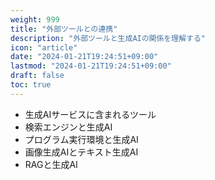 ```yaml
---
weight: 999
title: "外部ツールとの連携"
description: "外部ツールと生成AIの関係を理解する"
icon: "article"
date: "2024-01-21T19:24:51+09:00"
lastmod: "2024-01-21T19:24:51+09:00"
draft: false
toc: true
---
```


- 生成AIサービスに含まれるツール
- 検索エンジンと生成AI
- プログラム実行環境と生成AI
- 画像生成AIとテキスト生成AI
- RAGと生成AI
